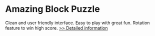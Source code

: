 # Amazing Block Puzzle
Clean and user friendly interface. Easy to play with great fun. Rotation feature to win high score.
[>> Detailed information](https://secure.shareit.com/shareit/product.html?productid=300859119&affiliateid=200057808)